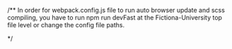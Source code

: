 /**
In order for webpack.config.js file to run auto browser update and scss compiling, you have to run npm run devFast at the Fictiona-University top file level or change the config file paths.


*/